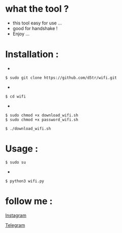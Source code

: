 # what the tool ?

* this tool easy for use ...
* good for handshake !
* Enjoy ...


# Installation :
*
```
$ sudo git clone https://github.com/d5tr/wifi.git
```
*
```
$ cd wifi
```
* 
```
$ sudo chmod +x download_wifi.sh
$ sudo chmod +x password_wifi.sh

$ ./download_wifi.sh
```
# Usage :

```
$ sudo su
```
*
```
$ python3 wifi.py
```

# follow me :


[Instagram](https://instagram.com/d_5tr)



[Telegram](https://t.me/d5tr_Cyber)
